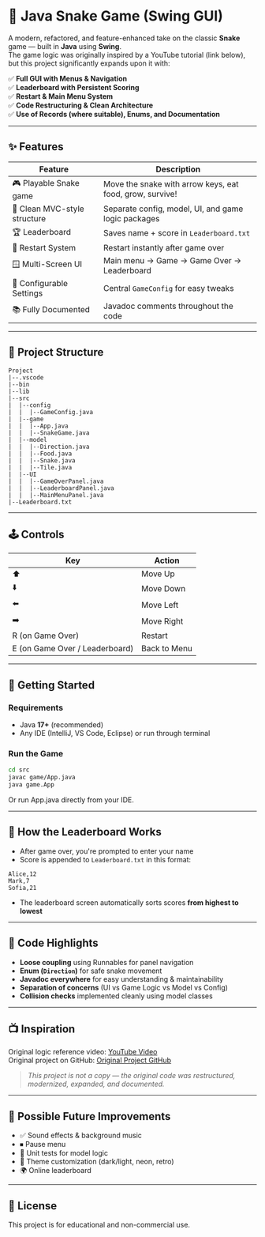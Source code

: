 # 🐍 Java Snake Game (Swing GUI)

A modern, refactored, and feature-enhanced take on the classic **Snake** game — built in **Java** using **Swing**.  
The game logic was originally inspired by a YouTube tutorial (link below), but this project significantly expands upon it with:

✅ **Full GUI with Menus & Navigation**  
✅ **Leaderboard with Persistent Scoring**  
✅ **Restart & Main Menu System**  
✅ **Code Restructuring & Clean Architecture**  
✅ **Use of Records (where suitable), Enums, and Documentation**  

---

## ✨ Features

| Feature | Description |
|--------|-------------|
| 🎮 Playable Snake game | Move the snake with arrow keys, eat food, grow, survive! |
| 🧭 Clean MVC-style structure | Separate config, model, UI, and game logic packages |
| 🏆 Leaderboard | Saves name + score in `Leaderboard.txt` |
| 🔁 Restart System | Restart instantly after game over |
| 🪟 Multi-Screen UI | Main menu → Game → Game Over → Leaderboard |
| 🧱 Configurable Settings | Central `GameConfig` for easy tweaks |
| 📚 Fully Documented | Javadoc comments throughout the code |

---

## 📂 Project Structure
```
Project
|--.vscode
|--bin
|--lib
|--src
|  |--config
|  |  |--GameConfig.java
|  |--game
|  |  |--App.java
|  |  |--SnakeGame.java
|  |--model
|  |  |--Direction.java
|  |  |--Food.java
|  |  |--Snake.java
|  |  |--Tile.java
|  |--UI
|  |  |--GameOverPanel.java
|  |  |--LeaderboardPanel.java
|  |  |--MainMenuPanel.java
|--Leaderboard.txt
```

---

## 🕹️ Controls

| Key | Action |
|------|--------|
| ⬆️ | Move Up |
| ⬇️ | Move Down |
| ⬅️ | Move Left |
| ➡️ | Move Right |
| R (on Game Over) | Restart |
| E (on Game Over / Leaderboard) | Back to Menu |

---

## 🚀 Getting Started

### **Requirements**
- Java **17+** (recommended)
- Any IDE (IntelliJ, VS Code, Eclipse) or run through terminal

### **Run the Game**
```bash
cd src
javac game/App.java
java game.App
```
Or run App.java directly from your IDE.

---

## 📑 How the Leaderboard Works

- After game over, you're prompted to enter your name
- Score is appended to `Leaderboard.txt` in this format:
```
Alice,12
Mark,7
Sofia,21
```
- The leaderboard screen automatically sorts scores **from highest to lowest**

---

## 🧠 Code Highlights

- **Loose coupling** using Runnables for panel navigation
- **Enum (`Direction`)** for safe snake movement
- **Javadoc everywhere** for easy understanding & maintainability
- **Separation of concerns** (UI vs Game Logic vs Model vs Config)
- **Collision checks** implemented cleanly using model classes

---

## 📺 Inspiration

Original logic reference video: [YouTube Video](https://www.youtube.com/watch?v=Y62MJny9LHg&t=1s)  
Original project on GitHub: [Original Project GitHub](https://github.com/username/original-project)
> *This project is not a copy — the original code was restructured, modernized, expanded, and documented.*

---

## 🔧 Possible Future Improvements

- ✅ Sound effects & background music  
- ⏹ Pause menu  
- 🧪 Unit tests for model logic  
- 🎨 Theme customization (dark/light, neon, retro)  
- 🌍 Online leaderboard  

---

## 📜 License

This project is for educational and non-commercial use.
